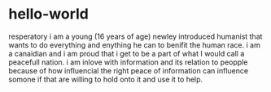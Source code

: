 # hello-world
resperatory
i am a young (16 years of age) newley introduced humanist that wants to do everything and enything he can to benifit the human race. i am a canaidian and i am proud that i get to be a part of what I would call a peacefull nation. i am inlove with information and its relation to peopple because of how influencial the right peace of information can influence somone if that are willing to hold onto it and use it to help. 
